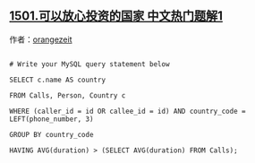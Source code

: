 ## [1501.可以放心投资的国家 中文热门题解1](https://leetcode.cn/problems/countries-you-can-safely-invest-in/solutions/100000/wu-xing-gao-ding-by-orangezeit)

作者：[orangezeit](https://leetcode.cn/u/orangezeit)
```
# Write your MySQL query statement below
SELECT c.name AS country
FROM Calls, Person, Country c
WHERE (caller_id = id OR callee_id = id) AND country_code = LEFT(phone_number, 3)
GROUP BY country_code
HAVING AVG(duration) > (SELECT AVG(duration) FROM Calls);
```